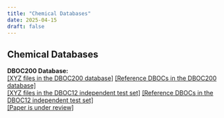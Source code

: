 ```yaml
---
title: "Chemical Databases"
date: 2025-04-15
draft: false
---
```


## Chemical Databases 

**DBOC200 Database:**
<br>
[[XYZ files in the DBOC200 database]](/databases/XYZ_DBOC200_SI.tar.gz)
[[Reference DBOCs in the DBOC200 database]](/databases/DBOC200_SI.csv)
<br>
[[XYZ files in the DBOC12 independent test set]](/databases/XYZ_DBOC12_SI.tar.gz)
[[Reference DBOCs in the DBOC12 independent test set]](/databases/DBOC12_SI.csv)
<br>
[[Paper is under review]]()

